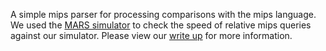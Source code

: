 A simple mips parser for processing comparisons with the mips language. We used the <a href="http://courses.missouristate.edu/kenvollmar/mars/">MARS simulator</a> to check the speed of relative mips queries against our simulator. Please view our <a href="https://github.com/funkeyfreak/Simple-MIPS-Parser-in-C-Sharp/blob/master/Report/Algorithm%20Report.docx">write up</a> for more information.

